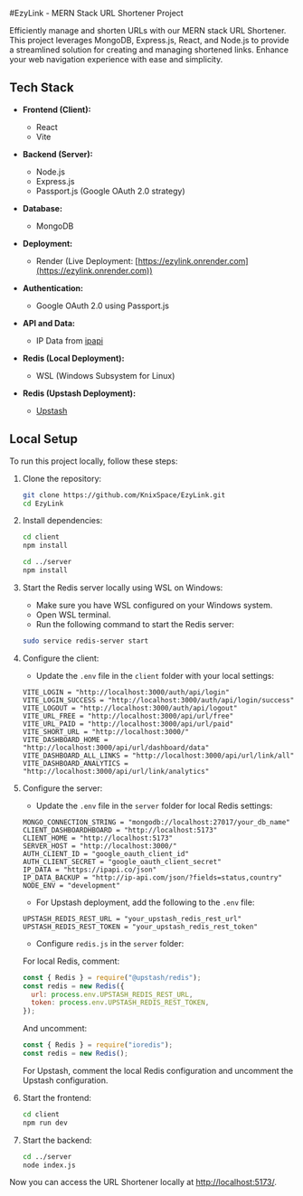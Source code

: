 #EzyLink - MERN Stack URL Shortener Project

Efficiently manage and shorten URLs with our MERN stack URL Shortener. This project leverages MongoDB, Express.js, React, and Node.js to provide a streamlined solution for creating and managing shortened links. Enhance your web navigation experience with ease and simplicity.

## Tech Stack

- **Frontend (Client):**
  - React
  - Vite

- **Backend (Server):**
  - Node.js
  - Express.js
  - Passport.js (Google OAuth 2.0 strategy)

- **Database:**
  - MongoDB

- **Deployment:**
  - Render (Live Deployment: [https://ezylink.onrender.com](https://ezylink.onrender.com))

- **Authentication:**
  - Google OAuth 2.0 using Passport.js

- **API and Data:**
  - IP Data from [ipapi](https://ipapi.co/)

- **Redis (Local Deployment):**
  - WSL (Windows Subsystem for Linux)

- **Redis (Upstash Deployment):**
  - [Upstash](https://upstash.com/)

## Local Setup

To run this project locally, follow these steps:

1. Clone the repository:

    ```bash
    git clone https://github.com/KnixSpace/EzyLink.git
    cd EzyLink
    ```

2. Install dependencies:

    ```bash
    cd client
    npm install

    cd ../server
    npm install
    ```

3. Start the Redis server locally using WSL on Windows:

    - Make sure you have WSL configured on your Windows system.
    - Open WSL terminal.
    - Run the following command to start the Redis server:

    ```bash
    sudo service redis-server start
    ```

4. Configure the client:

    - Update the `.env` file in the `client` folder with your local settings:

    ```env
    VITE_LOGIN = "http://localhost:3000/auth/api/login"
    VITE_LOGIN_SUCCESS = "http://localhost:3000/auth/api/login/success"
    VITE_LOGOUT = "http://localhost:3000/auth/api/logout"
    VITE_URL_FREE = "http://localhost:3000/api/url/free"
    VITE_URL_PAID = "http://localhost:3000/api/url/paid"
    VITE_SHORT_URL = "http://localhost:3000/"
    VITE_DASHBOARD_HOME = "http://localhost:3000/api/url/dashboard/data"
    VITE_DASHBOARD_ALL_LINKS = "http://localhost:3000/api/url/link/all"
    VITE_DASHBOARD_ANALYTICS = "http://localhost:3000/api/url/link/analytics"
    ```

5. Configure the server:

    - Update the `.env` file in the `server` folder for local Redis settings:

    ```env
    MONGO_CONNECTION_STRING = "mongodb://localhost:27017/your_db_name"
    CLIENT_DASHBOARDHBOARD = "http://localhost:5173"
    CLIENT_HOME = "http://localhost:5173"
    SERVER_HOST = "http://localhost:3000/"
    AUTH_CLIENT_ID = "google_oauth_client_id"
    AUTH_CLIENT_SECRET = "google_oauth_client_secret"
    IP_DATA = "https://ipapi.co/json"
    IP_DATA_BACKUP = "http://ip-api.com/json/?fields=status,country"
    NODE_ENV = "development"
    ```

    - For Upstash deployment, add the following to the `.env` file:

    ```env
    UPSTASH_REDIS_REST_URL = "your_upstash_redis_rest_url"
    UPSTASH_REDIS_REST_TOKEN = "your_upstash_redis_rest_token"
    ```

    - Configure `redis.js` in the `server` folder:

    For local Redis, comment:

    ```javascript
    const { Redis } = require("@upstash/redis");
    const redis = new Redis({
      url: process.env.UPSTASH_REDIS_REST_URL,
      token: process.env.UPSTASH_REDIS_REST_TOKEN,
    });
    ```

    And uncomment:

    ```javascript
    const { Redis } = require("ioredis");
    const redis = new Redis();
    ```

    For Upstash, comment the local Redis configuration and uncomment the Upstash configuration.

6. Start the frontend:

    ```bash
    cd client
    npm run dev
    ```

7. Start the backend:

    ```bash
    cd ../server
    node index.js
    ```

Now you can access the URL Shortener locally at [http://localhost:5173/](http://localhost:5173/).
